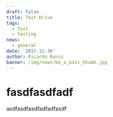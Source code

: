 ```yaml
---
draft: false
title: Test Drive
tags:
  - Test
  - testing
news:
  - general
date: '2017-11-30'
author: Ricardo Bonis
banner: /img/news/be_a_boss_thumb.jpg
---
```

# fasdfasdfadf

asdfasdfasdfadfadfasdf
